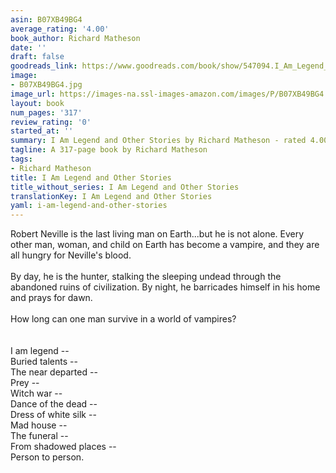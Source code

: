 ```yaml
---
asin: B07XB49BG4
average_rating: '4.00'
book_author: Richard Matheson
date: ''
draft: false
goodreads_link: https://www.goodreads.com/book/show/547094.I_Am_Legend_and_Other_Stories
image:
- B07XB49BG4.jpg
image_url: https://images-na.ssl-images-amazon.com/images/P/B07XB49BG4.01._SCLZZZZZZZ.jpg
layout: book
num_pages: '317'
review_rating: '0'
started_at: ''
summary: I Am Legend and Other Stories by Richard Matheson - rated 4.00/5 on Goodreads
tagline: A 317-page book by Richard Matheson
tags:
- Richard Matheson
title: I Am Legend and Other Stories
title_without_series: I Am Legend and Other Stories
translationKey: I Am Legend and Other Stories
yaml: i-am-legend-and-other-stories
---
```


<div>Robert Neville is the last living man on Earth...but he is not alone. Every other man, woman, and child on Earth has become a vampire, and they are all hungry for Neville's blood.<br /><br />By day, he is the hunter, stalking the sleeping undead through the abandoned ruins of civilization. By night, he barricades himself in his home and prays for dawn.<br /><br />How long can one man survive in a world of vampires?</div><br /><br />I am legend --<br />Buried talents --<br />The near departed --<br />Prey --<br />Witch war --<br />Dance of the dead --<br />Dress of white silk --<br />Mad house --<br />The funeral --<br />From shadowed places --<br />Person to person.